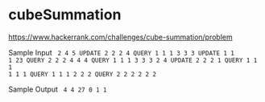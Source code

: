 # cubeSummation

https://www.hackerrank.com/challenges/cube-summation/problem

Sample Input
<code>
2
4 5
UPDATE 2 2 2 4
QUERY 1 1 1 3 3 3
UPDATE 1 1 1 23
QUERY 2 2 2 4 4 4
QUERY 1 1 1 3 3 3
2 4
UPDATE 2 2 2 1
QUERY 1 1 1 1 1 1
QUERY 1 1 1 2 2 2
QUERY 2 2 2 2 2 2
</code>

Sample Output
<code>
4
4
27
0
1
1
</code>
